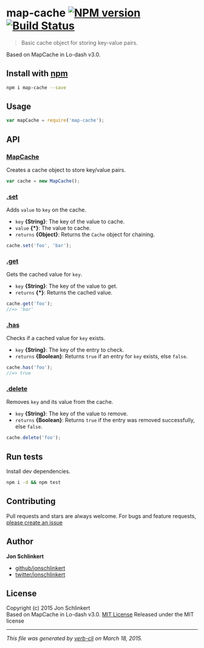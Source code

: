 # map-cache [![NPM version](https://badge.fury.io/js/map-cache.svg)](http://badge.fury.io/js/map-cache)  [![Build Status](https://travis-ci.org/jonschlinkert/map-cache.svg)](https://travis-ci.org/jonschlinkert/map-cache) 

> Basic cache object for storing key-value pairs.

Based on MapCache in Lo-dash v3.0.

## Install with [npm](npmjs.org)

```bash
npm i map-cache --save
```

## Usage

```js
var mapCache = require('map-cache');
```

## API
### [MapCache](./index.js#L28)

Creates a cache object to store key/value pairs.

```js
var cache = new MapCache();
```

### [.set](./index.js#L45)

Adds `value` to `key` on the cache.

* `key` **{String}**: The key of the value to cache.    
* `value` **{*}**: The value to cache.    
* `returns` **{Object}**: Returns the `Cache` object for chaining.  

```js
cache.set('foo', 'bar');
```

### [.get](./index.js#L65)

Gets the cached value for `key`.

* `key` **{String}**: The key of the value to get.    
* `returns` **{*}**: Returns the cached value.  

```js
cache.get('foo');
//=> 'bar'
```

### [.has](./index.js#L82)

Checks if a cached value for `key` exists.

* `key` **{String}**: The key of the entry to check.    
* `returns` **{Boolean}**: Returns `true` if an entry for `key` exists, else `false`.  

```js
cache.has('foo');
//=> true
```

### [.delete](./index.js#L98)

Removes `key` and its value from the cache.

* `key` **{String}**: The key of the value to remove.    
* `returns` **{Boolean}**: Returns `true` if the entry was removed successfully, else `false`.  

```js
cache.delete('foo');
```

## Run tests
Install dev dependencies.

```bash
npm i -d && npm test
```

## Contributing
Pull requests and stars are always welcome. For bugs and feature requests, [please create an issue](https://github.com/jonschlinkert/map-cache/issues)

## Author

**Jon Schlinkert**
 
+ [github/jonschlinkert](https://github.com/jonschlinkert)
+ [twitter/jonschlinkert](http://twitter.com/jonschlinkert) 

## License
Copyright (c) 2015 Jon Schlinkert  
Based on MapCache in Lo-dash v3.0. [MIT License](https://github.com/lodash/lodash/blob/master/LICENSE.txt)
Released under the MIT license

***

_This file was generated by [verb-cli](https://github.com/assemble/verb-cli) on March 18, 2015._